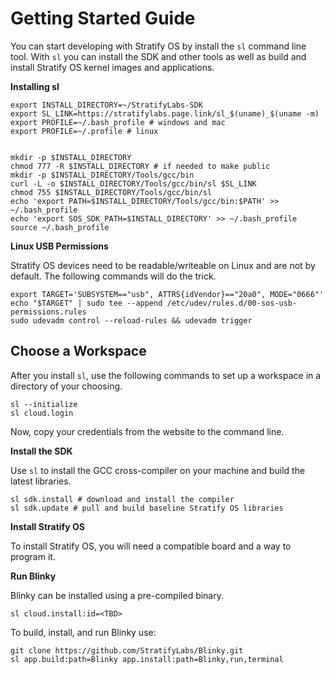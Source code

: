 # Getting Started Guide

You can start developing with Stratify OS by install the `sl` command line tool. With `sl` you can install the SDK and other tools as well as build and install Stratify OS kernel images and applications.

**Installing sl**

```
export INSTALL_DIRECTORY=~/StratifyLabs-SDK
export SL_LINK=https://stratifylabs.page.link/sl_$(uname)_$(uname -m)
export PROFILE=~/.bash_profile # windows and mac
export PROFILE=~/.profile # linux


mkdir -p $INSTALL_DIRECTORY
chmod 777 -R $INSTALL_DIRECTORY # if needed to make public
mkdir -p $INSTALL_DIRECTORY/Tools/gcc/bin
curl -L -o $INSTALL_DIRECTORY/Tools/gcc/bin/sl $SL_LINK
chmod 755 $INSTALL_DIRECTORY/Tools/gcc/bin/sl
echo 'export PATH=$INSTALL_DIRECTORY/Tools/gcc/bin:$PATH' >> ~/.bash_profile
echo 'export SOS_SDK_PATH=$INSTALL_DIRECTORY' >> ~/.bash_profile
source ~/.bash_profile
```

**Linux USB Permissions**

Stratify OS devices need to be readable/writeable on Linux and are not by default. The following commands will do the trick.

```
export TARGET='SUBSYSTEM=="usb", ATTRS{idVendor}=="20a0", MODE="0666"'
echo "$TARGET" | sudo tee --append /etc/udev/rules.d/00-sos-usb-permissions.rules
sudo udevadm control --reload-rules && udevadm trigger
```

## Choose a Workspace

After you install `sl`, use the following commands to set up a workspace in a directory of your choosing.

```
sl --initialize
sl cloud.login
```

Now, copy your credentials from the website to the command line.


**Install the SDK**

Use `sl` to install the GCC cross-compiler on your machine and build the latest libraries.

```
sl sdk.install # download and install the compiler
sl sdk.update # pull and build baseline Stratify OS libraries
```

**Install Stratify OS**

To install Stratify OS, you will need a compatible board and a way to program it.

**Run Blinky**

Blinky can be installed using a pre-compiled binary.

```
sl cloud.install:id=<TBD>
```

To build, install, and run Blinky use:

```
git clone https://github.com/StratifyLabs/Blinky.git
sl app.build:path=Blinky app.install:path=Blinky,run,terminal
```


